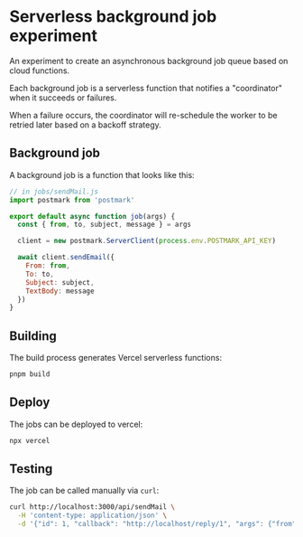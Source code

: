 # Serverless background job experiment

An experiment to create an asynchronous background job queue based on cloud functions.

Each background job is a serverless function that notifies a "coordinator" when it succeeds or failures.

When a failure occurs, the coordinator will re-schedule the worker to be retried later based on a backoff strategy.

## Background job

A background job is a function that looks like this:

```javascript
// in jobs/sendMail.js
import postmark from 'postmark'

export default async function job(args) {
  const { from, to, subject, message } = args

  client = new postmark.ServerClient(process.env.POSTMARK_API_KEY)

  await client.sendEmail({
    From: from,
    To: to,
    Subject: subject,
    TextBody: message
  })
}
```

## Building

The build process generates Vercel serverless functions:

```bash
pnpm build
```

## Deploy

The jobs can be deployed to vercel:

```bash
npx vercel
```

## Testing

The job can be called manually via `curl`:

```bash
curl http://localhost:3000/api/sendMail \
  -H 'content-type: application/json' \
  -d '{"id": 1, "callback": "http://localhost/reply/1", "args": {"from": "josh@example.com", "to": "josh@example.com", "subject": "It works", "message": "It totally works"}}'
```

